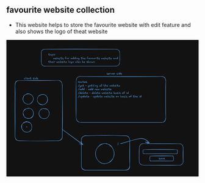 ## favourite website collection
- This website helps to store the favourite website with edit feature and also shows the logo of theat website

<img src="design.png">